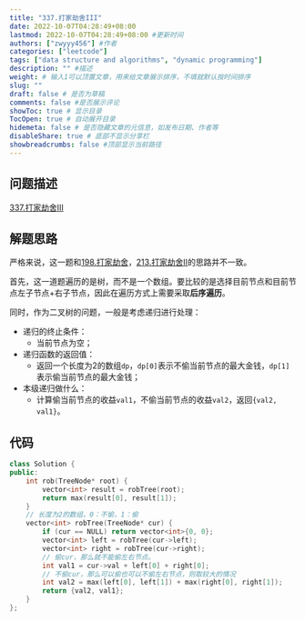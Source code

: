 ```yaml
---
title: "337.打家劫舍III"
date: 2022-10-07T04:28:49+08:00
lastmod: 2022-10-07T04:28:49+08:00 #更新时间
authors: ["zwyyy456"] #作者
categories: ["leetcode"]
tags: ["data structure and algorithms", "dynamic programming"]
description: "" #描述
weight: # 输入1可以顶置文章，用来给文章展示排序，不填就默认按时间排序
slug: ""
draft: false # 是否为草稿
comments: false #是否展示评论
showToc: true # 显示目录
TocOpen: true # 自动展开目录
hidemeta: false # 是否隐藏文章的元信息，如发布日期、作者等
disableShare: true # 底部不显示分享栏
showbreadcrumbs: false #顶部显示当前路径
---
```

## 问题描述
[337.打家劫舍III](https://leetcode.cn/problems/house-robber-iii/)

## 解题思路
严格来说，这一题和[198.打家劫舍](https://leetcode.cn/problems/house-robber/)，[213.打家劫舍II](https://leetcode.cn/problems/house-robber-ii/)的思路并不一致。

首先，这一道题遍历的是树，而不是一个数组。要比较的是选择目前节点和目前节点左子节点+右子节点，因此在遍历方式上需要采取**后序遍历**。

同时，作为二叉树的问题，一般是考虑递归进行处理：
- 递归的终止条件：
    - 当前节点为空；
- 递归函数的返回值：
    - 返回一个长度为2的数组`dp`，`dp[0]`表示不偷当前节点的最大金钱，`dp[1]`表示偷当前节点的最大金钱；
- 本级递归做什么：
    - 计算偷当前节点的收益`val1`，不偷当前节点的收益`val2`，返回`{val2, val1}`。

## 代码
```cpp
class Solution {
public:
    int rob(TreeNode* root) {
        vector<int> result = robTree(root);
        return max(result[0], result[1]);
    }
    // 长度为2的数组，0：不偷，1：偷
    vector<int> robTree(TreeNode* cur) {
        if (cur == NULL) return vector<int>{0, 0};
        vector<int> left = robTree(cur->left);
        vector<int> right = robTree(cur->right);
        // 偷cur，那么就不能偷左右节点。
        int val1 = cur->val + left[0] + right[0];
        // 不偷cur，那么可以偷也可以不偷左右节点，则取较大的情况
        int val2 = max(left[0], left[1]) + max(right[0], right[1]);
        return {val2, val1};
    }
};
```
